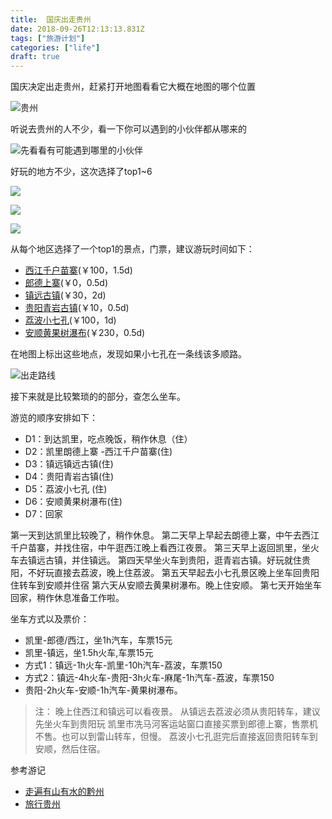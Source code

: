 ```yaml
---
title:  国庆出走贵州
date: 2018-09-26T12:13:13.831Z
tags: ["旅游计划"]
categories: ["life"]
draft: true
---
```


国庆决定出走贵州，赶紧打开地图看看它大概在地图的哪个位置

![贵州](https://i.loli.net/2018/09/26/5bab79e1e8847.jpg)

听说去贵州的人不少，看一下你可以遇到的小伙伴都从哪来的

![先看看有可能遇到哪里的小伙伴](https://i.loli.net/2018/09/26/5bab7d10978e5.jpg)

好玩的地方不少，这次选择了top1~6

![](https://i.loli.net/2018/09/26/5bab7ceb57a49.jpg)

![](https://i.loli.net/2018/09/26/5bab7d4a28a18.jpg)

![](https://i.loli.net/2018/09/26/5bab7d66e0f6a.jpg)

从每个地区选择了一个top1的景点，门票，建议游玩时间如下：

- [西江千户苗寨](http://www.mafengwo.cn/poi/11166.html)(￥100，1.5d)
- [郎德上寨](http://www.mafengwo.cn/poi/4459941.html)(￥0，0.5d)
- [镇远古镇](http://www.mafengwo.cn/poi/6328585.html)(￥30，2d)
- [贵阳青岩古镇](http://www.mafengwo.cn/poi/92997.html)(￥10，0.5d)
- [荔波小七孔](http://www.mafengwo.cn/poi/11336.html)(￥100，1d)
- [安顺黄果树瀑布](http://www.mafengwo.cn/poi/6407326.html)(￥230，0.5d)


在地图上标出这些地点，发现如果小七孔在一条线该多顺路。

![出走路线](https://i.loli.net/2018/09/26/5bab77e793efd.jpg)

接下来就是比较繁琐的的部分，查怎么坐车。

游览的顺序安排如下：

- D1：到达凯里，吃点晚饭，稍作休息（住）
- D2：凯里朗德上寨 -西江千户苗寨(住)
- D3：镇远镇远古镇(住)
- D4：贵阳青岩古镇(住)
- D5：荔波小七孔 (住)
- D6：安顺黄果树瀑布(住)
- D7：回家

第一天到达凯里比较晚了，稍作休息。
第二天早上早起去朗德上寨，中午去西江千户苗寨，并找住宿，中午逛西江晚上看西江夜景。
第三天早上返回凯里，坐火车去镇远古镇，并住镇远。
第四天早坐火车到贵阳，逛青岩古镇。好玩就住贵阳，不好玩直接去荔波，晚上住荔波。
第五天早起去小七孔景区晚上坐车回贵阳住转车到安顺并住宿
第六天从安顺去黄果树瀑布。晚上住安顺。
第七天开始坐车回家，稍作休息准备工作啦。

坐车方式以及票价：

- 凯里-郎德/西江，坐1h汽车，车票15元
- 凯里-镇远，坐1.5h火车,车票15元
- 方式1：镇远-1h火车-凯里-10h汽车-荔波，车票150
- 方式2：镇远-4h火车-贵阳-3h火车-麻尾-1h汽车-荔波，车票150
- 贵阳-2h火车-安顺-1h汽车-黄果树瀑布。

>注：
晚上住西江和镇远可以看夜景。
从镇远去荔波必须从贵阳转车，建议先坐火车到贵阳玩
凯里市冼马河客运站窗口直接买票到郎德上寨，售票机不售。也可以到雷山转车，但慢。
荔波小七孔逛完后直接返回贵阳转车到安顺，然后住宿。


参考游记

- [走遍有山有水的黔州](http://www.mafengwo.cn/i/8991877.html)
- [旅行贵州](http://www.mafengwo.cn/i/3248537.html)




